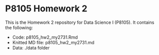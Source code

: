 # P8105 Homework 2

This is the Homework 2 repository for Data Science I (P8105). It contains the following:

* Code: p8105_hw2_my2731.Rmd
* Knitted MD file: p8105_hw2_my2731.md
* Data: ./data folder



